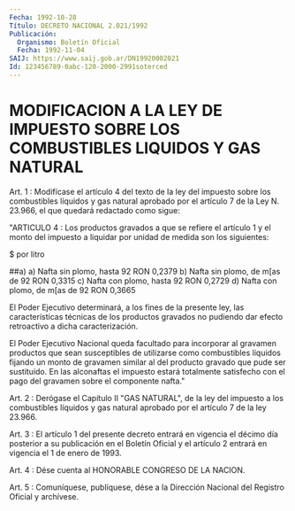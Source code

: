 ```yaml
---
Fecha: 1992-10-28
Título: DECRETO NACIONAL 2.021/1992
Publicación:
  Organismo: Boletín Oficial
  Fecha: 1992-11-04
SAIJ: https://www.saij.gob.ar/DN19920002021
Id: 123456789-0abc-120-2000-2991soterced
---
```

# MODIFICACION A LA LEY DE IMPUESTO SOBRE LOS COMBUSTIBLES LIQUIDOS Y GAS NATURAL

<a id="1"></a>
Art.  1  :  Modifícase  el  artículo 4 del texto de la ley del impuesto sobre los combustibles líquidos  y  gas  natural  aprobado por  el  artículo  7  de la Ley N. 23.966, el que quedará redactado como sigue:

"ARTICULO 4 : Los productos  gravados a que se refiere el artículo 1 y el monto del impuesto a liquidar  por  unidad de medida son los siguientes:

$ por litro

##a) a) Nafta sin plomo, hasta 92 RON           0,2379 b) Nafta sin plomo, de m[as de 92 RON      0,3315 c) Nafta con plomo, hasta 92 RON           0,2729 d) Nafta con plomo, de m[as de 92 RON      0,3665

El Poder Ejecutivo determinará,  a  los  fines de la presente   ley,  las  características  técnicas  de  los  productos gravados no pudiendo dar efecto retroactivo a dicha caracterización.

El Poder Ejecutivo  Nacional  queda  facultado  para incorporar al gravamen  productos  que  sean  susceptibles  de  utilizarse   como combustibles  líquidos  fijando un monto de gravamen similar al del producto gravado que pude  ser  sustituido.  En  las  alconaftas el impuesto  estará  totalmente  satisfecho  con  el pago del gravamen sobre el componente nafta."

<a id="2"></a>
Art.  2 : Derógase el Capítulo II "GAS NATURAL", de la ley del impuesto a los  combustibles líquidos y gas natural aprobado por el artículo 7 de la ley 23.966.

<a id="3"></a>
Art. 3 : El artículo 1 del presente decreto entrará en vigencia el décimo  día  posterior a su publicación  en el Boletín Oficial y el  artículo  2  entrará  en  vigencia  el  1  de  enero  de  1993.

<a id="4"></a>
Art.  4  :  Dése  cuenta  al  HONORABLE CONGRESO DE LA NACION.

<a id="5"></a>
Art. 5 : Comuníquese, publíquese, dése a la Dirección Nacional del Registro Oficial y archívese.